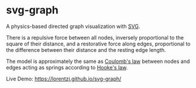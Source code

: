 # svg-graph
A physics-based directed graph visualization with [SVG](https://developer.mozilla.org/en-US/docs/Web/SVG).

There is a repulsive force between all nodes, inversely proportional to the square of their distance, and a restorative force along edges, proportional to the difference between their distance and the resting edge length.

The model is approximately the same as [Coulomb's law](https://en.wikipedia.org/wiki/Coulomb%27s_law) between nodes and edges acting as springs according to [Hooke's law](https://en.wikipedia.org/wiki/Hooke%27s_law).

Live Demo: https://lorentzj.github.io/svg-graph/